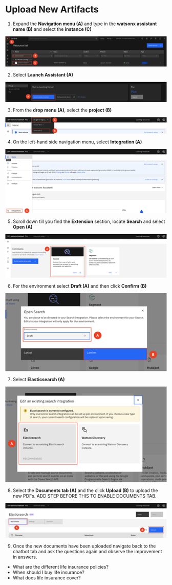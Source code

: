 # Upload New Artifacts

1. Expand the **Navigation menu (A)** and type in the **watsonx assistant name (B)** and select the **instance (C)**

![alt text](../images/2.2.1.png)

2. Select **Launch Assistant (A)** 

![alt text](../images/2.2.2.png)

3. From the **drop menu (A)**, select the **project (B)**

![alt text](../images/2.2.3.png)

4. On the left-hand side navigation menu, select **Integration (A)**

![alt text](../images/2.2.4.png)

5. Scroll down till you find the **Extension** section, locate **Search** and select **Open (A)**

![alt text](../images/2.2.5.png)

6. For the environment select **Draft (A)** and then click **Confirm (B)**

![alt text](../images/2.2.6.png)

7. Select **Elasticsearch (A)**

![alt text](../images/2.2.7.png)

8. Select the **Documents tab (A)** and the click **Upload (B)** to upload the new PDFs. ADD STEP BEFORE THIS TO ENABLE DOCUMENTS TAB. 

![alt text](../images/2.2.8.png)

9. Once the new documents have been uploaded navigate back to the chatbot tab and ask the questions again and observe the improvement in answers. 
* What are the different life insurance policies?
* When should I buy life insurance? 
* What does life insurance cover?
